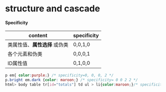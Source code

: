 # structure and cascade

#### Specificity

| content                       | specificity |
| ----------------------------- | ----------- |
| 类属性值、**属性选择** 或伪类 | 0,0,1,0     |
| 各个元素和伪类                | 0,0,0,1     |
| ID属性值                      | 0,1,0,0     |

```css
p em{ color:purple;} /* specificity=0, 0, 0, 2 */
p.bright em.dark {color: maroon;} /* specificity= 0 0 2 2 */
html> body table tr[id="totals"] td ul > li{color:maroon;}/* specificity=0 0 1 7*/

```

